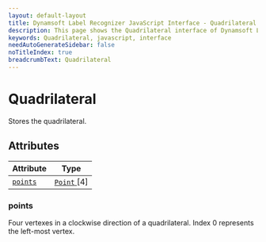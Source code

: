 ```yaml
---
layout: default-layout
title: Dynamsoft Label Recognizer JavaScript Interface - Quadrilateral
description: This page shows the Quadrilateral interface of Dynamsoft Label Recognizer for JavaScript.
keywords: Quadrilateral, javascript, interface
needAutoGenerateSidebar: false
noTitleIndex: true
breadcrumbText: Quadrilateral
---
```


# Quadrilateral

Stores the quadrilateral.  

## Attributes

| Attribute | Type |
|---------- | ---- |
| [ `points` ](#points) | [ `Point` ](point.md)[4] |

### points

Four vertexes in a clockwise direction of a quadrilateral. Index 0 represents the left-most vertex. 
